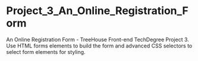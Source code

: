 # Project_3_An_Online_Registration_Form
An Online Registration Form - TreeHouse Front-end TechDegree Project 3. Use HTML forms elements to build the form and advanced CSS selectors to select form elements for styling.
